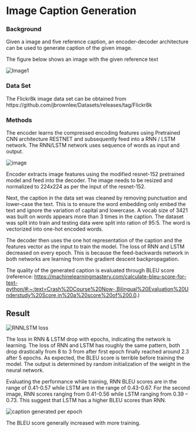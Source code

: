# Image Caption Generation

<h3>Background</h3>
Given a image and five reference caption, an encoder-decoder architecture can be used to generate caption of the given image.

The figure below shows an image with the given reference text

![Image1](https://user-images.githubusercontent.com/67460572/94655314-f5146480-0330-11eb-8626-10f3b7c66bb5.PNG)


<h3>Data Set</h3>
The Flickr8k image data set can be obtained from https://github.com/jbrownlee/Datasets/releases/tag/Flickr8k

<h3>Methods</h3>
The encoder learns the compressed encoding features using Pretrained CNN architecture RESTNET and subsequently feed into a RNN / LSTM network.
The RNN/LSTM network uses sequence of words as input and output.

![image](https://user-images.githubusercontent.com/67460572/94655544-55a3a180-0331-11eb-8f86-c2c5d13ca8e2.png)

Encoder extracts image features using the modified resnet-152 pretrained model and feed into the decoder. The image needs to be resized and normalized to 224x224 as per the input of the resnet-152. 

Next, the caption in the data set was cleaned by removing punctuation and lower-case the text. This is to ensure the word embedding only embed the text and ignore the variation of capital and lowercase. A vocab size of 3421 was built on words appears more than 3 times in the caption. The dataset was split into train and testing data were split into ration of 95:5. The word is vectorized into one-hot encoded words.

The decoder then uses the one hot representation of the caption and the features vector as the input to train the model. The loss of RNN and LSTM decreased on every epoch. This is because the feed-backwards network in both networks are learning from the gradient descent backpropagation.

The quality of the generated caption is evaluated through BLEU score (reference: https://machinelearningmastery.com/calculate-bleu-score-for-text-python/#:~:text=Crash%2DCourse%20Now-,Bilingual%20Evaluation%20Understudy%20Score,in%20a%20score%20of%200.0.)


<h2>Result</h2>

![RNNLSTM loss](https://user-images.githubusercontent.com/67460572/94655420-22f9a900-0331-11eb-802f-914d66d21e03.PNG)

The loss in RNN & LSTM drop with epochs, indicating the network is learning. The loss of RNN and LSTM has roughly the same pattern, both drop drastically from 8 to 3 from after first epoch finally reached around 2.3 after 5 epochs. As expected, the BLEU score is terrible before training the model. The output is determined by random initialization of the weight in the neural network.

Evaluating the performance while training, RNN BLEU scores are in the range of 0.41-0.57 while LSTM are in the range of 0.43-0.67. For the second image, RNN scores ranging from 0.41-0.56 while LSTM ranging from 0.39 – 0.73. This suggest that LSTM has a higher BLEU scores than RNN.

![caption generated per epoch](https://user-images.githubusercontent.com/67460572/94650849-0ad25b80-032a-11eb-8811-4de6c0afbb8f.PNG)

The BLEU score generally increased with more training. 

